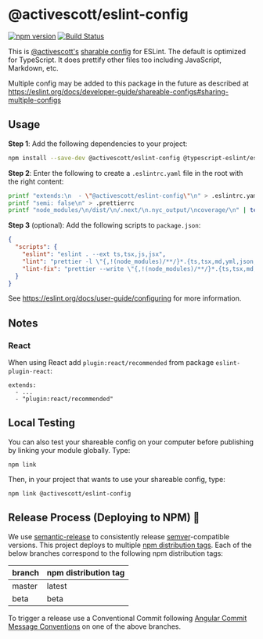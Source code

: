 # @activescott/eslint-config

[![npm version](https://badge.fury.io/js/%40activescott%2Feslint-config.svg)](https://www.npmjs.com/package/@activescott/eslint-config)
[![Build Status](https://github.com/activescott/eslint-config/workflows/main/badge.svg)](https://github.com/activescott/eslint-config/actions)

This is [@activescott's](https://github.com/activescott/) [sharable config](https://eslint.org/docs/developer-guide/shareable-configs) for ESLint. The default is optimized for TypeScript. It does prettify other files too including JavaScript, Markdown, etc.

Multiple config may be added to this package in the future as described at https://eslint.org/docs/developer-guide/shareable-configs#sharing-multiple-configs

## Usage

**Step 1**: Add the following dependencies to your project:

```sh
npm install --save-dev @activescott/eslint-config @typescript-eslint/eslint-plugin @typescript-eslint/parser eslint eslint-config-prettier prettier
```

**Step 2**: Enter the following to create a `.eslintrc.yaml` file in the root with the right content:

```sh
printf "extends:\n  - \"@activescott/eslint-config\"\n" > .eslintrc.yaml
printf "semi: false\n" > .prettierrc
printf "node_modules/\n/dist/\n/.next/\n.nyc_output/\ncoverage/\n" | tee .eslintignore .prettierignore
```

**Step 3** (optional): Add the following scripts to `package.json`:

```json
{
  "scripts": {
    "eslint": "eslint . --ext ts,tsx,js,jsx",
    "lint": "prettier -l \"{,!(node_modules)/**/}*.{ts,tsx,md,yml,json,html}\" && npm run eslint",
    "lint-fix": "prettier --write \"{,!(node_modules)/**/}*.{ts,tsx,md,yml,json,html}\" && npm run eslint --fix"
  }
}
```

See https://eslint.org/docs/user-guide/configuring for more information.

## Notes

### React

When using React add `plugin:react/recommended` from package `eslint-plugin-react`:

```
extends:
  - ...
  - "plugin:react/recommended"
```

## Local Testing

You can also test your shareable config on your computer before publishing by linking your module globally. Type:

    npm link

Then, in your project that wants to use your shareable config, type:

    npm link @activescott/eslint-config

## Release Process (Deploying to NPM) 🚀

We use [semantic-release](https://github.com/semantic-release/semantic-release) to consistently release [semver](https://semver.org/)-compatible versions. This project deploys to multiple [npm distribution tags](https://docs.npmjs.com/cli/dist-tag). Each of the below branches correspond to the following npm distribution tags:

| branch | npm distribution tag |
| ------ | -------------------- |
| master | latest               |
| beta   | beta                 |

To trigger a release use a Conventional Commit following [Angular Commit Message Conventions](https://github.com/angular/angular.js/blob/master/DEVELOPERS.md#-git-commit-guidelines) on one of the above branches.
